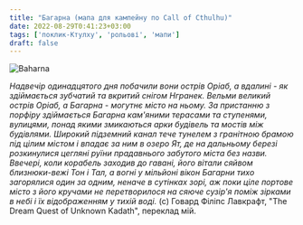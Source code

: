 ```yaml
---
title: "Багарна (мапа для кампейну по Сall of Cthulhu)"
date: 2022-08-29T0:41:23+03:00
tags: ['поклик-Ктулху', 'рольові', 'мапи']
draft: false
---
```

![Baharna](/img/posts/2022/baharna_map.jpg)

_Надвечір одинадцятого дня побачили вони острів Оріаб, а вдалині - як здіймається зубчатий та вкритий снігом Нгранек. Вельми великий острів Оріаб, а Багарна - могутнє місто на ньому. За пристанню з порфіру здіймається Багарна кам'яними терасами та ступенями, вулицями, понад якими змикаються арки будівель та мостів між будівлями. Широкий підземний канал тече тунелем з гранітною брамою під цілим містом і впадає за ним в озеро Ят, де на дальньому березі розкинулися цегляні руїни прадавнього забутого міста без назви. Ввечері, коли корабель заходив до гавані, його вітали сяйвом близнюки-вежі Тон і Тал, а вогні у мільйоні вікон Багарни тихо загорялися один за одним, неначе в сутінках зорі, аж поки ціле портове місто з його кручами не перетворилося на сяюче сузір'я поміж зірками в небі і їх відображенням у тихій воді._
(c) Говард Філіпс Лавкрафт, "The Dream Quest of Unknown Kadath", переклад мій.